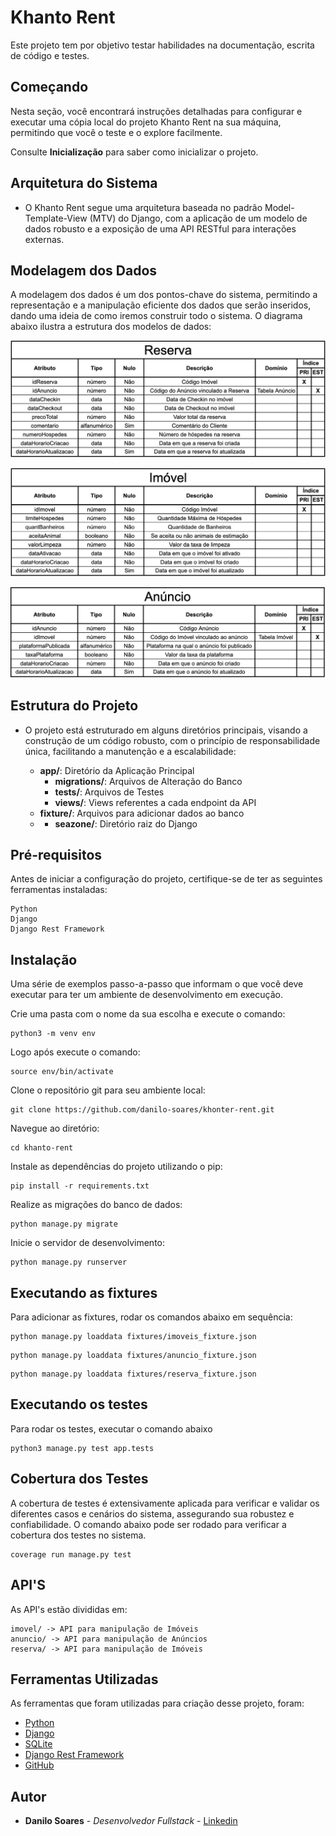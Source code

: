 # Khanto Rent

Este projeto tem por objetivo testar habilidades na documentação, escrita de código e testes.

## Começando

Nesta seção, você encontrará instruções detalhadas para configurar e executar uma cópia local do projeto Khanto Rent 
na sua máquina, permitindo que você o teste e o explore facilmente.

Consulte **Inicialização** para saber como inicializar o projeto.

## Arquitetura do Sistema

* O Khanto Rent segue uma arquitetura baseada no padrão Model-Template-View (MTV) do Django, 
com a aplicação de um modelo de dados robusto e a exposição de uma API RESTful para interações externas.

## Modelagem dos Dados

A modelagem dos dados é um dos pontos-chave do sistema, 
permitindo a representação e a manipulação eficiente dos dados que serão inseridos, 
dando uma ideia de como iremos construir todo o sistema. O diagrama abaixo ilustra a estrutura dos modelos de dados:


![img.png](img/img.png)

![img_1.png](img/img_1.png)

![img_2.png](img/img_2.png)

## Estrutura do Projeto

* O projeto está estruturado em alguns diretórios principais, visando a construção de um código robusto, 
com o princípio de responsabilidade única, facilitando a manutenção e a escalabilidade:
  
  * **app/**: Diretório da Aplicação Principal 
    * **migrations/**: Arquivos de Alteração do Banco
    * **tests/**: Arquivos de Testes
    * **views/**: Views referentes a cada endpoint da API
  * **fixture/**: Arquivos para adicionar dados ao banco
  * * **seazone/**: Diretório raiz do Django

## Pré-requisitos

Antes de iniciar a configuração do projeto, certifique-se de ter as seguintes ferramentas instaladas:
```
Python
Django
Django Rest Framework
```

## Instalação

Uma série de exemplos passo-a-passo que informam o que você deve executar para ter um ambiente de desenvolvimento em execução.

Crie uma pasta com o nome da sua escolha e execute o comando:

```
python3 -m venv env
```

Logo após execute o comando:

```
source env/bin/activate
```

Clone o repositório git para seu ambiente local:

```
git clone https://github.com/danilo-soares/khonter-rent.git
```

Navegue ao diretório:

```
cd khanto-rent
```

Instale as dependências do projeto utilizando o pip:

```
pip install -r requirements.txt
```

Realize as migrações do banco de dados:

```
python manage.py migrate
```

Inicie o servidor de desenvolvimento:

```
python manage.py runserver
```

## Executando as fixtures

Para adicionar as fixtures, rodar os comandos abaixo em sequência:

```
python manage.py loaddata fixtures/imoveis_fixture.json
```

```
python manage.py loaddata fixtures/anuncio_fixture.json
```

```
python manage.py loaddata fixtures/reserva_fixture.json
```

## Executando os testes

Para rodar os testes, executar o comando abaixo

```
python3 manage.py test app.tests 
```

## Cobertura dos Testes

A cobertura de testes é extensivamente aplicada para verificar e validar os diferentes casos e cenários do sistema, 
assegurando sua robustez e confiabilidade. 
O comando abaixo pode ser rodado para verificar a cobertura dos testes no sistema.

```
coverage run manage.py test
```

## API'S

As API's estão divididas em:

```
imovel/ -> API para manipulação de Imóveis
anuncio/ -> API para manipulação de Anúncios
reserva/ -> API para manipulação de Imóveis
```

## Ferramentas Utilizadas

As ferramentas que foram utilizadas para criação desse projeto, foram:

* [Python](https://docs.python.org/pt-br/3.12/tutorial/)
* [Django](https://docs.djangoproject.com/pt-br/5.0/)
* [SQLite](https://www.sqlite.org/docs.html)
* [Django Rest Framework](https://www.django-rest-framework.org/)
* [GitHub](https://github.com/)

## Autor

* **Danilo Soares** - *Desenvolvedor Fullstack* - [Linkedin](https://www.linkedin.com/in/danilo-soaresc/)

